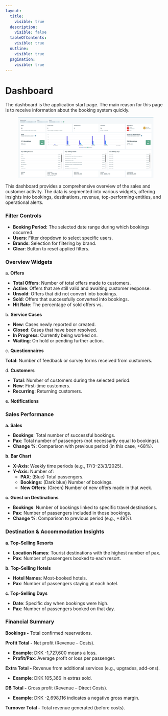 ```yaml
---
layout:
  title:
    visible: true
  description:
    visible: false
  tableOfContents:
    visible: true
  outline:
    visible: true
  pagination:
    visible: true
---
```


# Dashboard

The dashboard is the application start page. The main reason for this page is to receive information about the booking system quickly.

<figure><img src=".gitbook/assets/image (5).png" alt=""><figcaption></figcaption></figure>

This dashboard provides a comprehensive overview of the sales and customer activity. The data is segmented into various widgets, offering insights into bookings, destinations, revenue, top-performing entities, and operational alerts.

### Filter Controls&#x20;

* **Booking Period:** The selected date range during which bookings occurred.
* **Users**: Filter dropdown to select specific users.
* **Brands**: Selection for filtering by brand.
* **Clear**: Button to reset applied filters.

### &#x20;Overview Widgets

a. **Offers**

* **Total Offers**: Number of total offers made to customers.
* **Active**: Offers that are still valid and awaiting customer response.
* **Unsold**: Offers that did not convert into bookings.
* **Sold**: Offers that successfully converted into bookings.
* **Hit Rate**: The percentage of sold offers vs.

b. **Service Cases**

* **New**: Cases newly reported or created.
* **Closed**: Cases that have been resolved.
* **In Progress**: Currently being worked on.
* **Waiting**: On hold or pending further action.

c. **Questionnaires**

**Total**: Number of feedback or survey forms received from customers.

d. **Customers**

* **Total**: Number of customers during the selected period.
* **New**: First-time customers.
* **Recurring**: Returning customers.

e. **Notifications**

### Sales Performance

**a. Sales**

* **Bookings**: Total number of successful bookings.
* **Pax**: Total number of passengers (not necessarily equal to bookings).
* **Change %**: Comparison with previous period (in this case, +68%).

**b. Bar Chart**

* **X-Axis**: Weekly time periods (e.g., 17/3–23/3/2025).
* **Y-Axis**: Number of:
  * **PAX**: (Blue) Total passengers.
  * **Bookings**: (Dark blue) Number of bookings.
  * **New Offers**: (Green) Number of new offers made in that week.

**c. Guest on Destinations**

* **Bookings**: Number of bookings linked to specific travel destinations.
* **Pax**: Number of passengers included in those bookings.
* **Change %**: Comparison to previous period (e.g., +49%).

### Destination & Accommodation Insights

**a. Top-Selling Resorts**

* **Location Names**: Tourist destinations with the highest number of pax.
* **Pax**: Number of passengers booked to each resort.

**b. Top-Selling Hotels**

* **Hotel Names**: Most-booked hotels.
* **Pax**: Number of passengers staying at each hotel.

**c. Top-Selling Days**

* **Date**: Specific day when bookings were high.
* **Pax**: Number of passengers booked on that day.

### Financial Summary

**Bookings -** Total confirmed reservations.

**Profit Total -** Net profit (Revenue – Costs).

* **Example**: DKK -1,727,600 means a loss.
* **Profit/Pax**: Average profit or loss per passenger.

**Extra Total -** Revenue from additional services (e.g., upgrades, add-ons).

* **Example**: DKK 105,366 in extras sold.

**DB Total -** Gross profit (Revenue – Direct Costs).

* **Example**: DKK -2,698,116 indicates a negative gross margin.

**Turnover Total -** Total revenue generated (before costs).
